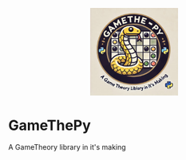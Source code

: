 <p align="center">
    <picture align="center">
      <img alt="GameThePy fancy logo" src=".img%2Flogo2_small.png" width=35% >
    </picture>
</p>

GameThePy
===============
 A GameTheory library in it's making
